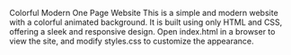 Colorful Modern One Page Website
This is a simple and modern website with a colorful animated background. It is built using only HTML and CSS, offering a sleek and responsive design. Open index.html in a browser to view the site, and modify styles.css to customize the appearance.
